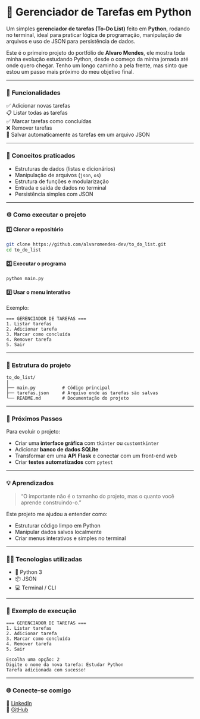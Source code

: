 # 📝 Gerenciador de Tarefas em Python

Um simples **gerenciador de tarefas (To-Do List)** feito em **Python**, rodando no terminal, ideal para praticar lógica de programação, manipulação de arquivos e uso de JSON para persistência de dados.  

Este é o primeiro projeto do portfólio de **Alvaro Mendes**, ele mostra toda minha evolução estudando Python, desde o começo da minha jornada até onde quero chegar. Tenho um longo caminho a pela frente, mas sinto que estou um passo mais próximo do meu objetivo final.

---

### 🌟 **Funcionalidades**
✅ Adicionar novas tarefas  
📋 Listar todas as tarefas  
✅ Marcar tarefas como concluídas  
❌ Remover tarefas  
💾 Salvar automaticamente as tarefas em um arquivo JSON  

---

### 🧠 **Conceitos praticados**
- Estruturas de dados (listas e dicionários)
- Manipulação de arquivos (`json`, `os`)
- Estrutura de funções e modularização
- Entrada e saída de dados no terminal
- Persistência simples com JSON

---

### ⚙️ **Como executar o projeto**

#### 1️⃣ Clonar o repositório
```bash
git clone https://github.com/alvaromendes-dev/to_do_list.git
cd to_do_list
```

#### 2️⃣ Executar o programa
```bash
python main.py
```

#### 3️⃣ Usar o menu interativo
Exemplo:
```
=== GERENCIADOR DE TAREFAS ===
1. Listar tarefas
2. Adicionar tarefa
3. Marcar como concluída
4. Remover tarefa
5. Sair
```

---

### 🧩 **Estrutura do projeto**
```
to_do_list/
│
├── main.py          # Código principal
├── tarefas.json     # Arquivo onde as tarefas são salvas
└── README.md        # Documentação do projeto
```

---

### 🚀 **Próximos Passos**
Para evoluir o projeto:
- Criar uma **interface gráfica** com `tkinter` ou `customtkinter`
- Adicionar **banco de dados SQLite**
- Transformar em uma **API Flask** e conectar com um front-end web
- Criar **testes automatizados** com `pytest`

---

### 💡 **Aprendizados**
> “O importante não é o tamanho do projeto, mas o quanto você aprende construindo-o.”

Este projeto me ajudou a entender como:
- Estruturar código limpo em Python  
- Manipular dados salvos localmente  
- Criar menus interativos e simples no terminal  

---

### 🧑‍💻 **Tecnologias utilizadas**
- 🐍 Python 3
- 📦 JSON
- 💻 Terminal / CLI

---

### 📸 **Exemplo de execução**
```
=== GERENCIADOR DE TAREFAS ===
1. Listar tarefas
2. Adicionar tarefa
3. Marcar como concluída
4. Remover tarefa
5. Sair

Escolha uma opção: 2
Digite o nome da nova tarefa: Estudar Python
Tarefa adicionada com sucesso!
```

---

### 🌐 **Conecte-se comigo**
💼 [LinkedIn](https://www.linkedin.com/in/alvaromendes)  
🐙 [GitHub](https://github.com/alvaromendes-dev)
